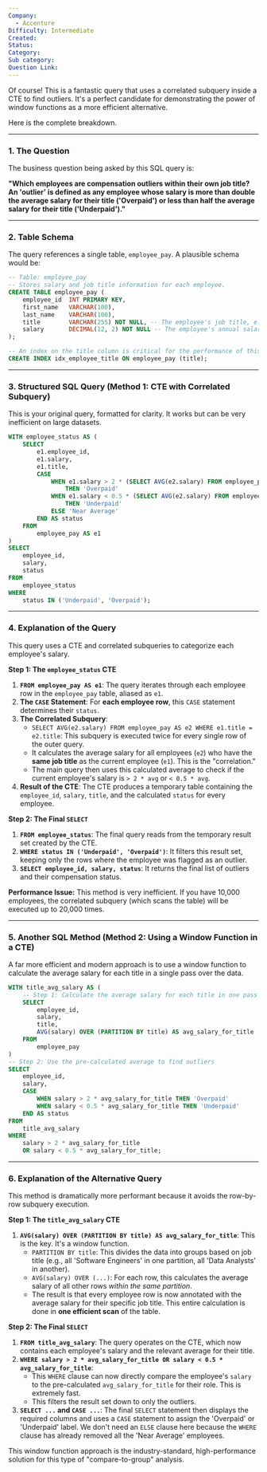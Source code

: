 ```yaml
---
Company:
  - Accenture
Difficulty: Intermediate
Created:
Status:
Category:
Sub category:
Question Link:
---
```

Of course! This is a fantastic query that uses a correlated subquery inside a CTE to find outliers. It's a perfect candidate for demonstrating the power of window functions as a more efficient alternative.

Here is the complete breakdown.

***

### 1. The Question

The business question being asked by this SQL query is:

**"Which employees are compensation outliers within their own job title? An 'outlier' is defined as any employee whose salary is more than double the average salary for their title ('Overpaid') or less than half the average salary for their title ('Underpaid')."**

---

### 2. Table Schema

The query references a single table, `employee_pay`. A plausible schema would be:

```sql
-- Table: employee_pay
-- Stores salary and job title information for each employee.
CREATE TABLE employee_pay (
    employee_id  INT PRIMARY KEY,
    first_name   VARCHAR(100),
    last_name    VARCHAR(100),
    title        VARCHAR(255) NOT NULL, -- The employee's job title, e.g., 'Software Engineer'
    salary       DECIMAL(12, 2) NOT NULL -- The employee's annual salary
);

-- An index on the title column is critical for the performance of this query.
CREATE INDEX idx_employee_title ON employee_pay (title);
```

---

### 3. Structured SQL Query (Method 1: CTE with Correlated Subquery)

This is your original query, formatted for clarity. It works but can be very inefficient on large datasets.

```sql
WITH employee_status AS (
    SELECT
        e1.employee_id,
        e1.salary,
        e1.title,
        CASE
            WHEN e1.salary > 2 * (SELECT AVG(e2.salary) FROM employee_pay AS e2 WHERE e1.title = e2.title)
                THEN 'Overpaid'
            WHEN e1.salary < 0.5 * (SELECT AVG(e2.salary) FROM employee_pay AS e2 WHERE e1.title = e2.title)
                THEN 'Underpaid'
            ELSE 'Near Average'
        END AS status
    FROM
        employee_pay AS e1
)
SELECT
    employee_id,
    salary,
    status
FROM
    employee_status
WHERE
    status IN ('Underpaid', 'Overpaid');
```

---

### 4. Explanation of the Query

This query uses a CTE and correlated subqueries to categorize each employee's salary.

**Step 1: The `employee_status` CTE**

1.  **`FROM employee_pay AS e1`**: The query iterates through each employee row in the `employee_pay` table, aliased as `e1`.
2.  **The `CASE` Statement**: For **each employee row**, this `CASE` statement determines their `status`.
3.  **The Correlated Subquery**:
    *   `SELECT AVG(e2.salary) FROM employee_pay AS e2 WHERE e1.title = e2.title`: This subquery is executed twice for every single row of the outer query.
    *   It calculates the average salary for all employees (`e2`) who have the **same job title** as the current employee (`e1`). This is the "correlation."
    *   The main query then uses this calculated average to check if the current employee's salary is `> 2 * avg` or `< 0.5 * avg`.
4.  **Result of the CTE**: The CTE produces a temporary table containing the `employee_id`, `salary`, `title`, and the calculated `status` for every employee.

**Step 2: The Final `SELECT`**

1.  **`FROM employee_status`**: The final query reads from the temporary result set created by the CTE.
2.  **`WHERE status IN ('Underpaid', 'Overpaid')`**: It filters this result set, keeping only the rows where the employee was flagged as an outlier.
3.  **`SELECT employee_id, salary, status`**: It returns the final list of outliers and their compensation status.

**Performance Issue:** This method is very inefficient. If you have 10,000 employees, the correlated subquery (which scans the table) will be executed up to 20,000 times.

---

### 5. Another SQL Method (Method 2: Using a Window Function in a CTE)

A far more efficient and modern approach is to use a window function to calculate the average salary for each title in a single pass over the data.

```sql
WITH title_avg_salary AS (
    -- Step 1: Calculate the average salary for each title in one pass
    SELECT
        employee_id,
        salary,
        title,
        AVG(salary) OVER (PARTITION BY title) AS avg_salary_for_title
    FROM
        employee_pay
)
-- Step 2: Use the pre-calculated average to find outliers
SELECT
    employee_id,
    salary,
    CASE
        WHEN salary > 2 * avg_salary_for_title THEN 'Overpaid'
        WHEN salary < 0.5 * avg_salary_for_title THEN 'Underpaid'
    END AS status
FROM
    title_avg_salary
WHERE
    salary > 2 * avg_salary_for_title
    OR salary < 0.5 * avg_salary_for_title;
```

---

### 6. Explanation of the Alternative Query

This method is dramatically more performant because it avoids the row-by-row subquery execution.

**Step 1: The `title_avg_salary` CTE**

1.  **`AVG(salary) OVER (PARTITION BY title) AS avg_salary_for_title`**: This is the key. It's a window function.
    *   `PARTITION BY title`: This divides the data into groups based on job title (e.g., all 'Software Engineers' in one partition, all 'Data Analysts' in another).
    *   `AVG(salary) OVER (...)`: For each row, this calculates the average salary of all other rows *within the same partition*.
    *   The result is that every employee row is now annotated with the average salary for their specific job title. This entire calculation is done in **one efficient scan** of the table.

**Step 2: The Final `SELECT`**

1.  **`FROM title_avg_salary`**: The query operates on the CTE, which now contains each employee's salary and the relevant average for their title.
2.  **`WHERE salary > 2 * avg_salary_for_title OR salary < 0.5 * avg_salary_for_title`**:
    *   This `WHERE` clause can now directly compare the employee's `salary` to the pre-calculated `avg_salary_for_title` for their role. This is extremely fast.
    *   This filters the result set down to only the outliers.
3.  **`SELECT ...` and `CASE ...`**: The final `SELECT` statement then displays the required columns and uses a `CASE` statement to assign the 'Overpaid' or 'Underpaid' label. We don't need an `ELSE` clause here because the `WHERE` clause has already removed all the 'Near Average' employees.

This window function approach is the industry-standard, high-performance solution for this type of "compare-to-group" analysis.